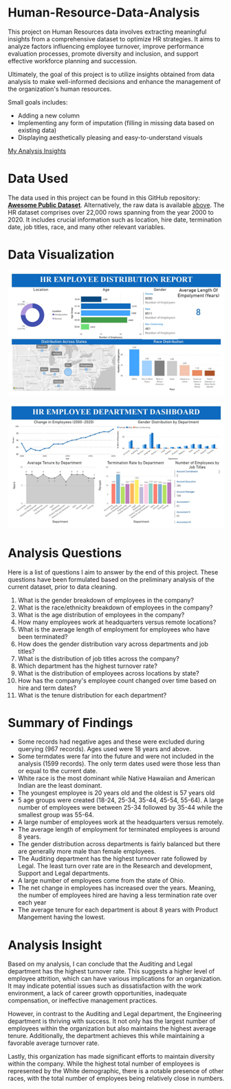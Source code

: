 # Human-Resource-Data-Analysis

This project on Human Resources data involves extracting meaningful insights from a comprehensive dataset to optimize HR strategies. It aims to analyze factors influencing employee turnover, improve performance evaluation processes, promote diversity and inclusion, and support effective workforce planning and succession. 

Ultimately, the goal of this project is to utilize insights obtained from data analysis to make well-informed decisions and enhance the management of the organization's human resources.

Small goals includes:
- Adding a new column
- Implementing any form of imputation (filling in missing data based on existing data)
- Displaying aesthetically pleasing and easy-to-understand visuals

[My Analysis Insights](https://github.com/NewyorkMengHer/Human-Resource-Data-Analysis/tree/main#analysis-insight)

# Data Used

The data used in this project can be found in this GitHub repository: **[Awesome Public Dataset](https://github.com/awesomedata/awesome-public-datasets/tree/master)**. 
Alternatively, the raw data is available [above](https://github.com/NewyorkMengHer/Human-Resource-Data-Analysis/tree/main/raw). 
The HR dataset comprises over 22,000 rows spanning from the year 2000 to 2020. It includes crucial information such as location, hire date, termination date, job titles, race, and many other relevant variables.

# Data Visualization
![image](images/HR%20Employee%20Distribution%20Report.JPG)

![image](images/HR%20Employee%20Department%20Dashboard.JPG)


# Analysis Questions

Here is a list of questions I aim to answer by the end of this project. These questions have been formulated based on the preliminary analysis of the current dataset, prior to data cleaning.

1. What is the gender breakdown of employees in the company?
2. What is the race/ethnicity breakdown of employees in the company?
3. What is the age distribution of employees in the company?
4. How many employees work at headquarters versus remote locations?
5. What is the average length of employment for employees who have been terminated?
6. How does the gender distribution vary across departments and job titles?
7. What is the distribution of job titles across the company?
8. Which department has the highest turnover rate?
9. What is the distribution of employees across locations by state?
10. How has the company's employee count changed over time based on hire and term dates?
11. What is the tenure distribution for each department?

# Summary of Findings
 - Some records had negative ages and these were excluded during querying (967 records). Ages used were 18 years and above.
 - Some termdates were far into the future and were not included in the analysis (1599 records). The only term dates used were those less than or equal to the current date.
 - White race is the most dominant while Native Hawaiian and American Indian are the least dominant.
 - The youngest employee is 20 years old and the oldest is 57 years old
 - 5 age groups were created (18-24, 25-34, 35-44, 45-54, 55-64). A large number of employees were between 25-34 followed by 35-44 while the smallest group was 55-64.
 - A large number of employees work at the headquarters versus remotely.
 - The average length of employment for terminated employees is around 8 years.
 - The gender distribution across departments is fairly balanced but there are generally more male than female employees.
 - The Auditing department has the highest turnover rate followed by Legal. The least turn over rate are in the Research and development, Support and Legal departments.
 - A large number of employees come from the state of Ohio.
 - The net change in employees has increased over the years. Meaning, the number of employees hired are having a less termination rate over each year
 - The average tenure for each department is about 8 years with Product Mangement having the lowest.

# Analysis Insight

Based on my analysis, I can conclude that the Auditing and Legal department has the highest turnover rate. This suggests a higher level of employee attrition, which can have various implications for an organization. It may indicate potential issues such as dissatisfaction with the work environment, a lack of career growth opportunities, inadequate compensation, or ineffective management practices.

However, in contrast to the Auditing and Legal department, the Engineering department is thriving with success. It not only has the largest number of employees within the organization but also maintains the highest average tenure. Additionally, the department achieves this while maintaining a favorable average turnover rate.

Lastly, this organization has made significant efforts to maintain diversity within the company. While the highest total number of employees is represented by the White demographic, there is a notable presence of other races, with the total number of employees being relatively close in numbers.
